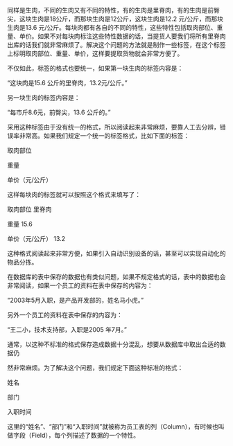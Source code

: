 同样是生肉，不同的生肉又有不同的特性，有的生肉是里脊肉，有的生肉是前臀尖，这块生肉是18公斤，而那块生肉是12公斤，这块生肉是12.2 元/公斤，而那块生肉是13.6 元/公斤。每块肉都有各自的不同的特性，这些特性包括取肉部位、重量、单价。如果不对每块肉标注这些特性数据的话，当提货人要我们将所有里脊肉出库的话我们就非常麻烦了。解决这个问题的方法就是制作一些标签，在这个标签上标明取肉部位、重量、单价，这样要提取货物就会非常方便了。
不仅如此，标签的格式也要统一，如果第一块生肉的标签内容是：
“这块肉是15.6 公斤的里脊肉，13.2元/公斤。”
另一块生肉的标签内容是：
“每市斤8.6元，前臀尖，13.6 公斤的。”
采用这种标签由于没有统一的格式，所以阅读起来非常麻烦，要靠人工去分辨，错误率非常高。如果我们规定一个统一的标签格式，比如下面的标签：
取肉部位
重量
单价（元/公斤）
这样每块肉的标签就可以按照这个格式来填写了：
取肉部位		里脊肉
重量 			15.6
单价（元/公斤） 13.2
这种格式阅读起来非常方便，如果引入自动识别设备的话，甚至可以实现自动化的物品分拣。
在数据库的表中保存的数据也有类似问题，如果不规定格式的话，表中的数据也会非常阅读，如果一个员工的资料在表中保存的内容为：
“2003年5月入职，是产品开发部的，姓名马小虎。”
另外一个员工的资料在表中保存的内容为：
“王二小，技术支持部，入职是2005 年7月。”
通常，以这种不标准的格式保存造成数据十分混乱，想要从数据库中取出合适的数据仍
然非常麻烦。为了解决这个问题，我们规定下面这种标准的格式：
姓名
部门
入职时间
这里的“姓名”、“部门”和“入职时间”就被称为员工表的列（Column），有时候也叫做字段（Field），每个列描述了数据的一个特性。